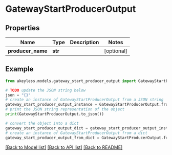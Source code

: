 # GatewayStartProducerOutput


## Properties

Name | Type | Description | Notes
------------ | ------------- | ------------- | -------------
**producer_name** | **str** |  | [optional] 

## Example

```python
from akeyless.models.gateway_start_producer_output import GatewayStartProducerOutput

# TODO update the JSON string below
json = "{}"
# create an instance of GatewayStartProducerOutput from a JSON string
gateway_start_producer_output_instance = GatewayStartProducerOutput.from_json(json)
# print the JSON string representation of the object
print(GatewayStartProducerOutput.to_json())

# convert the object into a dict
gateway_start_producer_output_dict = gateway_start_producer_output_instance.to_dict()
# create an instance of GatewayStartProducerOutput from a dict
gateway_start_producer_output_from_dict = GatewayStartProducerOutput.from_dict(gateway_start_producer_output_dict)
```
[[Back to Model list]](../README.md#documentation-for-models) [[Back to API list]](../README.md#documentation-for-api-endpoints) [[Back to README]](../README.md)


